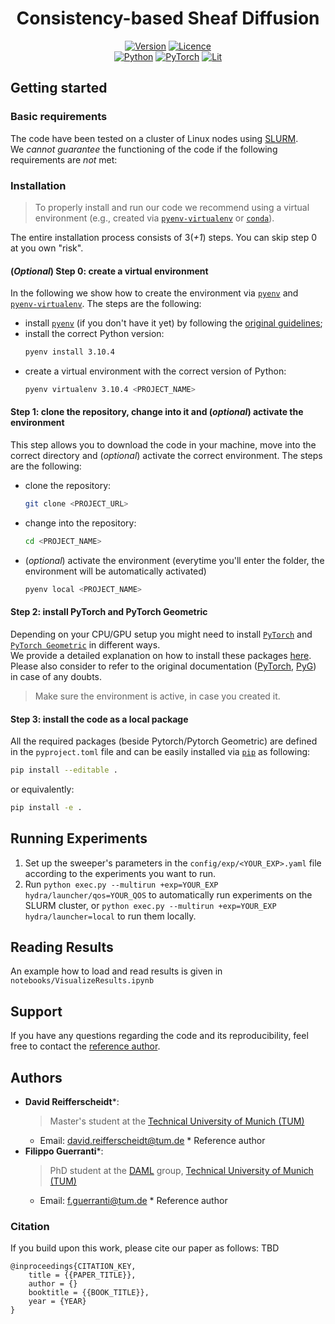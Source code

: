 <!-- I still have to figure out whether I like the title, badges, description and image to be centered or not.
Just change the alignment to "left" if you prefer -->
<div align="center">

# Consistency-based Sheaf Diffusion
<!-- Here you can put some badges, as the following: -->
[![Version][version-badge]][example-site]
[![Licence][license-badge]][license-site] <br>
[![Python][python-badge]][python-site]
[![PyTorch][pytorch-badge]][pytorch-site]
[![Lit][lit-badge]][lit-site]

</div>

## Getting started
<!-- This section summarizes the basic requirments and the installation process to properly run and reproduce the code -->

### Basic requirements
<!-- List of basic requirements needed to properly run the code -->
The code have been tested on a cluster of Linux nodes using [SLURM][slurm-site].<br>
We _cannot guarantee_ the functioning of the code if the following requirements are _not_ met:


### Installation
<!-- List the steps needed to properly install and run the code -->
> To properly install and run our code we recommend using a virtual environment (e.g., created via [`pyenv-virtualenv`][pyenv-virtualenv-site] or [`conda`][conda-site]).

The entire installation process consists of 3(_+1_) steps. You can skip step 0 at you own "risk".

#### (_Optional_) Step 0: create a virtual environment
In the following we show how to create the environment via [`pyenv`][pyenv-site] and [`pyenv-virtualenv`][pyenv-virtualenv-site].
The steps are the following:
- install [`pyenv`][pyenv-site] (if you don't have it yet) by following the [original guidelines][pyenv-install-site];
- install the correct Python version:
    ```sh
    pyenv install 3.10.4
    ```
- create a virtual environment with the correct version of Python:
    ```sh
    pyenv virtualenv 3.10.4 <PROJECT_NAME>
    ```

#### Step 1: clone the repository, change into it and (_optional_) activate the environment
This step allows you to download the code in your machine, move into the correct directory and (_optional_) activate the correct environment.
The steps are the following:
- clone the repository:
    ```sh
    git clone <PROJECT_URL>
    ```
- change into the repository:
    ```sh
    cd <PROJECT_NAME>
    ```
- (_optional_) activate the environment (everytime you'll enter the folder, the environment will be automatically activated)
    ```sh
    pyenv local <PROJECT_NAME> 
    ```

#### Step 2: install PyTorch and PyTorch Geometric
Depending on your CPU/GPU setup you might need to install [`PyTorch`][pytorch-site] and [`PyTorch Geometric`][pyg-site] in different ways.<br>
We provide a detailed explanation on how to install these packages [here][installation-guide-ref]. Please also consider to refer to the original documentation ([PyTorch][pytorch-install-site], [PyG][pyg-install-site]) in case of any doubts.

> Make sure the environment is active, in case you created it.

#### Step 3: install the code as a local package
All the required packages (beside Pytorch/Pytorch Geometric) are defined in the `pyproject.toml` file and can be easily installed via [`pip`][pip-site] as following:
```sh
pip install --editable .
``` 
or equivalently:
```sh
pip install -e .
```

## Running Experiments

1. Set up the sweeper's parameters in the `config/exp/<YOUR_EXP>.yaml` file according to the experiments you want to run.
2. Run `python exec.py --multirun +exp=YOUR_EXP hydra/launcher/qos=YOUR_QOS` to automatically run experiments on the SLURM cluster, or `python exec.py --multirun +exp=YOUR_EXP hydra/launcher=local` to run them locally.

## Reading Results

An example how to load and read results is given in `notebooks/VisualizeResults.ipynb`

## Support
If you have any questions regarding the code and its reproducibility, feel free to contact the [reference author](#authors).

## Authors
- **David Reifferscheidt**\*:
    > Master's student at the [Technical University of Munich (TUM)][tum-site]
    - Email: [david.reifferscheidt@tum.de][email-dr]
\* Reference author
- **Filippo Guerranti**\*:
    > PhD student at the [DAML][daml-site] group, [Technical University of Munich (TUM)][tum-site]
    - Email: [f.guerranti@tum.de][email-fg]
\* Reference author
### Citation
If you build upon this work, please cite our paper as follows: TBD
```
@inproceedings{CITATION_KEY,
    title = {{PAPER_TITLE}},
    author = {}
    booktitle = {{BOOK_TITLE}},
    year = {YEAR}
}
```


<!-- Variables -->
<!-- Badges -->
[version-badge]: https://img.shields.io/badge/version-1.0.1--alpha-brightgreen?style=flat
[license-badge]: https://img.shields.io/badge/licence-MIT-green
[python-badge]: https://img.shields.io/badge/python-3.10.4-3776AB?style=flat&logo=python&logoColor=white
[pytorch-badge]: https://img.shields.io/badge/pytorch-2.0.1-EE4C2C?style=flat&logo=PyTorch&logoColor=white
[pyg-badge]: https://img.shields.io/badge/pytorch--geometric-2.0.4-3C2179?style=flat&logo=pyg&logoColor=white
[lit-badge]: https://img.shields.io/badge/pytorch--lightning-1.7.0-792EE5?style=flat&logo=pytorchlightning&logoColor=white
<!-- Emails -->
[email-fg]: mailto:f.guerranti@tum.de
[email-dr]: mailto:david.reifferscheidt@tum.de
[email-sg]: mailto:s.guennemann@tum.de
<!-- Socials -->
[twitter-fg]: https://twitter.com/guerrantif
[twitter-sg]: https://twitter.com/guennemann
[daml-site-fg]: https://www.cs.cit.tum.de/en/daml/team/filippo-guerranti/
[daml-site-sg]: https://www.cs.cit.tum.de/en/daml/team/damlguennemann/
[personal-site-fg]: https://filippoguerranti.github.io
<!-- Institutions-->
[tum-site]: https://www.tum.de/en/
[daml-site]: https://www.cs.cit.tum.de/en/daml/home/
<!-- License website -->
[license-site]: https://choosealicense.com/licenses/mit/
<!-- Python & libraries websites -->
[python-site]: https://www.python.org
[pytorch-site]: https://pytorch.org
[pytorch-install-site]: https://pytorch.org/get-started/locally/
[pyg-site]: https://pytorch-geometric.readthedocs.io/en/latest/index.html#
[pyg-install-site]: https://pytorch-geometric.readthedocs.io/en/latest/notes/installation.html
[lit-site]: https://www.pytorchlightning.ai
[slurm-site]: https://slurm.schedmd.com/documentation.html
[pyenv-virtualenv-site]: https://github.com/pyenv/pyenv-virtualenv
[pyenv-site]: https://github.com/pyenv/pyenv
[pyenv-install-site]: https://github.com/pyenv/pyenv#installation
[conda-site]: https://docs.conda.io/en/latest/
[pip-site]: https://pip.pypa.io/en/stable/
<!-- Internal references -->
[installation-guide-ref]: ./docs/installation.md
<!-- Other variables -->
[example-site]: http://example.com
